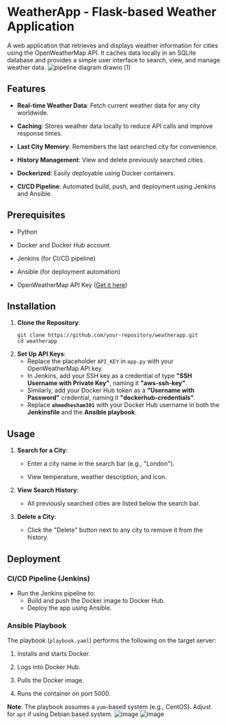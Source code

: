 # WeatherApp - Flask-based Weather Application

A web application that retrieves and displays weather information for cities using the OpenWeatherMap API. It caches data locally in an SQLite database and provides a simple user interface to search, view, and manage weather data.
![pipeline diagram drawio (1)](https://github.com/user-attachments/assets/6b7ecfd8-645e-49ca-b46a-f1b54c88ee8c)

## Features

- **Real-time Weather Data**: Fetch current weather data for any city worldwide.
    
- **Caching**: Stores weather data locally to reduce API calls and improve response times.
    
- **Last City Memory**: Remembers the last searched city for convenience.
    
- **History Management**: View and delete previously searched cities.
    
- **Dockerized**: Easily deployable using Docker containers.
    
- **CI/CD Pipeline**: Automated build, push, and deployment using Jenkins and Ansible.
    

## Prerequisites

- Python
    
- Docker and Docker Hub account
    
- Jenkins (for CI/CD pipeline)
    
- Ansible (for deployment automation)
    
- OpenWeatherMap API Key ([Get it here](https://openweathermap.org/api))
    

## Installation

1. **Clone the Repository**:
    ```
    git clone https://github.com/your-repository/weatherapp.git
    cd weatherapp
    ```
2. **Set Up API Keys**:
    - Replace the placeholder `API_KEY` in `app.py` with your OpenWeatherMap API key.
    - In Jenkins, add your SSH key as a credential of type **"SSH Username with Private Key"**, naming it **"aws-ssh-key"**.  
    - Similarly, add your Docker Hub token as a **"Username with Password"** credential, naming it **"dockerhub-credentials"**.
    - Replace **`ahmedhesham301`** with your Docker Hub username in both the **Jenkinsfile** and the **Ansible playbook**.




## Usage

1. **Search for a City**:
    
    - Enter a city name in the search bar (e.g., "London").
        
    - View temperature, weather description, and icon.
        
2. **View Search History**:
    
    - All previously searched cities are listed below the search bar.
        
3. **Delete a City**:
    
    - Click the "Delete" button next to any city to remove it from the history.
        

## Deployment

### CI/CD Pipeline (Jenkins)

- Run the Jenkins pipeline to:
    - Build and push the Docker image to Docker Hub.        
    - Deploy the app using Ansible.
            

### Ansible Playbook

The playbook (`playbook.yaml`) performs the following on the target server:

1. Installs and starts Docker.
    
2. Logs into Docker Hub.
    
3. Pulls the Docker image.
    
4. Runs the container on port 5000.
    

**Note**: The playbook assumes a `yum`-based system (e.g., CentOS). Adjust for `apt` if using Debian based system.
![image](https://github.com/user-attachments/assets/59b122d7-3721-4a8b-8c97-fb30899272b0)
![image](https://github.com/user-attachments/assets/cb3fd80a-837c-4f71-b51b-fea153837091)

